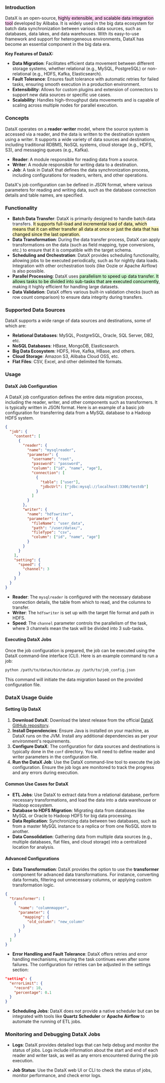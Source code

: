 ### Introduction

DataX is an open-source, <mark style="background: #FFB8EBA6;">highly extensible, and scalable data integration tool</mark> developed by Alibaba. It is widely used in the big data ecosystem for batch data synchronization between various data sources, such as databases, data lakes, and data warehouses. With its easy-to-use framework and support for heterogeneous environments, DataX has become an essential component in the big data era.

**Key Features of DataX:**
- **Data Migration**: Facilitates efficient data movement between different storage systems, whether relational (e.g., MySQL, PostgreSQL) or non-relational (e.g., HDFS, Kafka, Elasticsearch).
- **Fault Tolerance**: Ensures fault tolerance with automatic retries for failed tasks, ensuring smooth execution in a production environment.
- **Extensibility**: Allows for custom plugins and extension of connectors to support new data sources or specific use cases.
- **Scalability**: Handles high-throughput data movements and is capable of scaling across multiple nodes for parallel execution.

### Concepts

DataX operates on a **reader**-**writer** model, where the source system is accessed via a reader, and the data is written to the destination system using a writer. It supports a wide variety of data sources and destinations, including traditional RDBMS, NoSQL systems, cloud storage (e.g., HDFS, S3), and messaging queues (e.g., Kafka).

- **Reader**: A module responsible for reading data from a source.
- **Writer**: A module responsible for writing data to a destination.
- **Job**: A task in DataX that defines the data synchronization process, including configurations for readers, writers, and other operations.
  
DataX's job configuration can be defined in JSON format, where various parameters for reading and writing data, such as the database connection details and table names, are specified.

### Functionality

- **Batch Data Transfer**: DataX is primarily designed to handle batch data transfers. <mark style="background: #FFF3A3A6;">It supports full-load and incremental load of data, which means that it can either transfer all data at once or just the data that has changed since the last operation.</mark>
- **Data Transformation**: During the data transfer process, DataX can apply transformations on the data (such as field mapping, type conversions, etc.) to ensure that it is compatible with the target schema.
- **Scheduling and Orchestration**: DataX provides scheduling functionality, allowing jobs to be executed periodically, such as for nightly data loads. Integration with other orchestration tools (like Oozie or Apache Airflow) is also possible.
- **Parallel Processing**: DataX uses <mark style="background: #BBFABBA6;">parallelism to speed up data transfer. It allows tasks to be divided into sub-tasks that are executed concurrently</mark>, making it highly efficient for handling large datasets.
- **Data Validation**: DataX offers various built-in validation checks (such as row count comparison) to ensure data integrity during transfers.
  
### Supported Data Sources

DataX supports a wide range of data sources and destinations, some of which are:

- **Relational Databases**: MySQL, PostgreSQL, Oracle, SQL Server, DB2, etc.
- **NoSQL Databases**: HBase, MongoDB, Elasticsearch.
- **Big Data Ecosystem**: HDFS, Hive, Kafka, HBase, and others.
- **Cloud Storage**: Amazon S3, Alibaba Cloud OSS, etc.
- **Flat Files**: CSV, Excel, and other delimited file formats.
  
### Usage

#### DataX Job Configuration

A DataX job configuration defines the entire data migration process, including the reader, writer, and other components such as transformers. It is typically written in JSON format. Here is an example of a basic job configuration for transferring data from a MySQL database to a Hadoop HDFS system.

```json
{
  "job": {
    "content": [
      {
        "reader": {
          "name": "mysqlreader",
          "parameter": {
            "username": "root",
            "password": "password",
            "column": ["id", "name", "age"],
            "connection": [
              {
                "table": ["user"],
                "jdbcUrl": ["jdbc:mysql://localhost:3306/testdb"]
              }
            ]
          }
        },
        "writer": {
          "name": "hdfswriter",
          "parameter": {
            "fileName": "user_data",
            "path": "/user/datax/",
            "fileType": "csv",
            "column": ["id", "name", "age"]
          }
        }
      }
    ],
    "setting": {
      "speed": {
        "channel": 3
      }
    }
  }
}
```

- **Reader**: The `mysqlreader` is configured with the necessary database connection details, the table from which to read, and the columns to transfer.
- **Writer**: The `hdfswriter` is set up with the target file format and path in HDFS.
- **Speed**: The `channel` parameter controls the parallelism of the task, where 3 channels mean the task will be divided into 3 sub-tasks.

#### Executing DataX Jobs

Once the job configuration is prepared, the job can be executed using the DataX command-line interface (CLI). Here is an example command to run a job:

```bash
python /path/to/datax/bin/datax.py /path/to/job_config.json
```

This command will initiate the data migration based on the provided configuration file.

### DataX Usage Guide

#### Setting Up DataX

1. **Download DataX**: Download the latest release from the official [DataX GitHub repository](https://github.com/alibaba/DataX).
2. **Install Dependencies**: Ensure Java is installed on your machine, as DataX runs on the JVM. Install any additional dependencies as per your environment's requirements.
3. **Configure DataX**: The configuration for data sources and destinations is typically done in the `conf` directory. You will need to define reader and writer parameters in the configuration file.
4. **Run the DataX Job**: Use the DataX command-line tool to execute the job configuration. Ensure the job logs are monitored to track the progress and any errors during execution.

#### Common Use Cases for DataX

- **ETL Jobs**: Use DataX to extract data from a relational database, perform necessary transformations, and load the data into a data warehouse or Hadoop ecosystem.
- **Database to HDFS Migration**: Migrating data from databases like MySQL or Oracle to Hadoop HDFS for big data processing.
- **Data Replication**: Synchronizing data between two databases, such as from a master MySQL instance to a replica or from one NoSQL store to another.
- **Data Consolidation**: Gathering data from multiple data sources (e.g., multiple databases, flat files, and cloud storage) into a centralized location for analysis.

#### Advanced Configurations

- **Data Transformation**: DataX provides the option to use the **transformer** component for advanced data transformations. For instance, converting data formats, filtering out unnecessary columns, or applying custom transformation logic.
  
```json
{
  "transformer": [
    {
      "name": "columnmapper",
      "parameter": {
        "mapping": {
          "old_column": "new_column"
        }
      }
    }
  ]
}
```

- **Error Handling and Fault Tolerance**: DataX offers retries and error handling mechanisms, ensuring the task continues even after some failures. The configuration for retries can be adjusted in the settings section:

```json
"setting": {
  "errorLimit": {
    "record": 10,
    "percentage": 0.1
  }
}
```

- **Scheduling Jobs**: DataX does not provide a native scheduler but can be integrated with tools like **Quartz Scheduler** or **Apache Airflow** to automate the running of ETL jobs.

### Monitoring and Debugging DataX Jobs

- **Logs**: DataX provides detailed logs that can help debug and monitor the status of jobs. Logs include information about the start and end of each reader and writer task, as well as any errors encountered during the job execution.
  
- **Job Status**: Use the DataX web UI or CLI to check the status of jobs, monitor performance, and check error logs.
